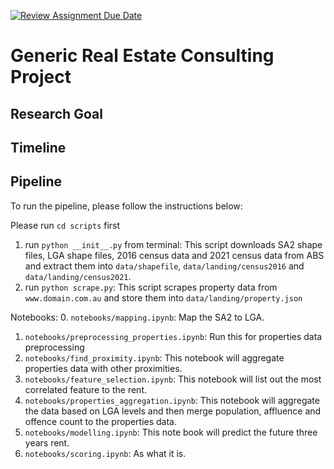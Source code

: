 [![Review Assignment Due Date](https://classroom.github.com/assets/deadline-readme-button-24ddc0f5d75046c5622901739e7c5dd533143b0c8e959d652212380cedb1ea36.svg)](https://classroom.github.com/a/SGWUF1eE)
# Generic Real Estate Consulting Project

## Research Goal

## Timeline

## Pipeline

To run the pipeline, please follow the instructions below:

Please run ```cd scripts``` first
1. run ```python __init__.py``` from terminal: This script downloads SA2 shape files, LGA shape files, 2016 census data and 2021 census data from ABS and extract them into `data/shapefile`, `data/landing/census2016` and `data/landing/census2021`.
2. run ```python scrape.py```: This script scrapes property data from `www.domain.com.au` and store them into `data/landing/property.json`

Notebooks:
0. `notebooks/mapping.ipynb`: Map the SA2 to LGA.
1. `notebooks/preprocessing_properties.ipynb`: Run this for properties data preprocessing
2. `notebooks/find_proximity.ipynb`: This notebook will aggregate properties data with other proximities.
3. `notebooks/feature_selection.ipynb`: This notebook will list out the most correlated feature to the rent.
4. `notebooks/properties_aggregation.ipynb`: This notebook will aggregate the data based on LGA levels and then merge population, affluence and offence count to the properties data.
5. `notebooks/modelling.ipynb`: This note book will predict the future three years rent.
5. `notebooks/scoring.ipynb`: As what it is.

